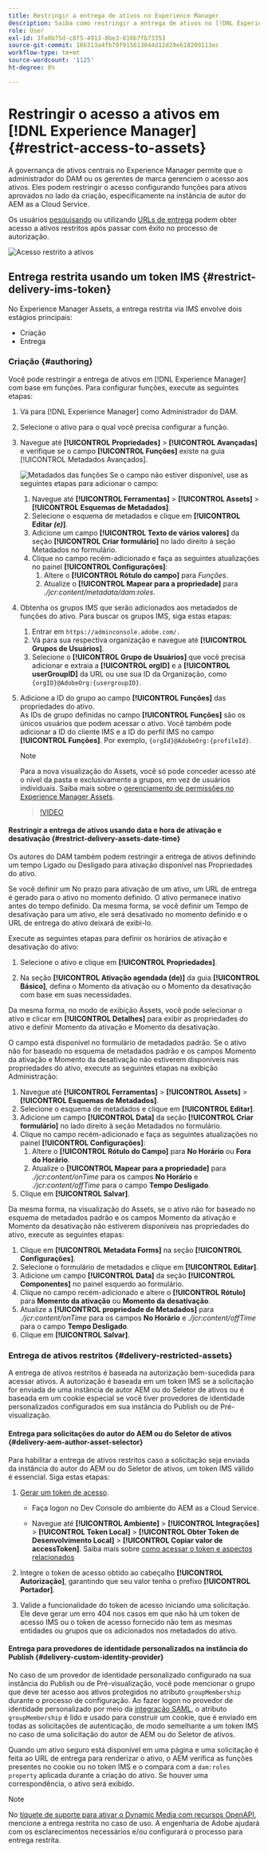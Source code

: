 ```yaml
---
title: Restringir a entrega de ativos no Experience Manager
description: Saiba como restringir a entrega de ativos no [!DNL Experience Manager].
role: User
exl-id: 3fa0b75d-c8f5-4913-8be3-816b7fb73353
source-git-commit: 16b313a4fb79f915613044d12d29e618209113ec
workflow-type: tm+mt
source-wordcount: '1125'
ht-degree: 0%

---
```


# Restringir o acesso a ativos em [!DNL Experience Manager] {#restrict-access-to-assets}

A governança de ativos centrais no Experience Manager permite que o administrador do DAM ou os gerentes de marca gerenciem o acesso aos ativos. Eles podem restringir o acesso configurando funções para ativos aprovados no lado da criação, especificamente na instância de autor do AEM as a Cloud Service.

Os usuários [pesquisando](search-assets-api.md) ou utilizando [URLs de entrega](deliver-assets-apis.md) podem obter acesso a ativos restritos após passar com êxito no processo de autorização.

![Acesso restrito a ativos](/help/assets/assets/restricted-access.png)

## Entrega restrita usando um token IMS {#restrict-delivery-ims-token}

No Experience Manager Assets, a entrega restrita via IMS envolve dois estágios principais:

* Criação  
* Entrega

### Criação   {#authoring}

Você pode restringir a entrega de ativos em [!DNL Experience Manager] com base em funções. Para configurar funções, execute as seguintes etapas:

1. Vá para [!DNL Experience Manager] como Administrador do DAM.
1. Selecione o ativo para o qual você precisa configurar a função.
1. Navegue até **[!UICONTROL Propriedades]** > **[!UICONTROL Avançadas]** e verifique se o campo **[!UICONTROL Funções]** existe na guia [!UICONTROL Metadados Avançados].

   ![Metadados das funções](/help/assets/assets/roles_metadata.jpg)
Se o campo não estiver disponível, use as seguintes etapas para adicionar o campo:

   1. Navegue até **[!UICONTROL Ferramentas]** > **[!UICONTROL Assets]** > **[!UICONTROL Esquemas de Metadados]**.
   1. Selecione o esquema de metadados e clique em **[!UICONTROL Editar _(e)_]**.
   1. Adicione um campo **[!UICONTROL Texto de vários valores]** da seção **[!UICONTROL Criar formulário]** no lado direito à seção Metadados no formulário.
   1. Clique no campo recém-adicionado e faça as seguintes atualizações no painel **[!UICONTROL Configurações]**:
      1. Altere o **[!UICONTROL Rótulo do campo]** para _Funções_.
      1. Atualize o **[!UICONTROL Mapear para a propriedade]** para _./jcr:content/metadata/dam:roles_.

1. Obtenha os grupos IMS que serão adicionados aos metadados de funções do ativo. Para buscar os grupos IMS, siga estas etapas:
   1. Entrar em `https://adminconsole.adobe.com/.`
   1. Vá para sua respectiva organização e navegue até **[!UICONTROL Grupos de Usuários]**.
   1. Selecione o **[!UICONTROL Grupo de Usuários]** que você precisa adicionar e extraia a **[!UICONTROL orgID]** e a **[!UICONTROL userGroupID]** da URL ou use sua ID da Organização, como `{orgID}@AdobeOrg:{usergroupID}`.

1. Adicione a ID do grupo ao campo **[!UICONTROL Funções]** das propriedades do ativo. <br>
As IDs de grupo definidas no campo **[!UICONTROL Funções]** são os únicos usuários que podem acessar o ativo. Você também pode adicionar a ID do cliente IMS e a ID do perfil IMS no campo **[!UICONTROL Funções]**. Por exemplo, `{orgId}@AdobeOrg:{profileId}`.

   >[!NOTE]
   >
   >Para a nova visualização do Assets, você só pode conceder acesso até o nível da pasta e exclusivamente a grupos, em vez de usuários individuais. Saiba mais sobre o [gerenciamento de permissões no Experience Manager Assets](https://experienceleague.adobe.com/en/docs/experience-manager-assets-essentials/help/get-started-admins/folder-access/manage-permissions).

   >[!VIDEO](https://video.tv.adobe.com/v/3427429)

#### Restringir a entrega de ativos usando data e hora de ativação e desativação {#restrict-delivery-assets-date-time}

Os autores do DAM também podem restringir a entrega de ativos definindo um tempo Ligado ou Desligado para ativação disponível nas Propriedades do ativo.

Se você definir um No prazo para ativação de um ativo, um URL de entrega é gerado para o ativo no momento definido. O ativo permanece inativo antes do tempo definido. Da mesma forma, se você definir um Tempo de desativação para um ativo, ele será desativado no momento definido e o URL de entrega do ativo deixará de exibi-lo.

Execute as seguintes etapas para definir os horários de ativação e desativação do ativo:

1. Selecione o ativo e clique em **[!UICONTROL Propriedades]**.

1. Na seção **[!UICONTROL Ativação agendada (de)]** da guia **[!UICONTROL Básico]**, defina o Momento da ativação ou o Momento da desativação com base em suas necessidades.

Da mesma forma, no modo de exibição Assets, você pode selecionar o ativo e clicar em **[!UICONTROL Detalhes]** para exibir as propriedades do ativo e definir Momento da ativação e Momento da desativação.

O campo está disponível no formulário de metadados padrão. Se o ativo não for baseado no esquema de metadados padrão e os campos Momento da ativação e Momento da desativação não estiverem disponíveis nas propriedades do ativo, execute as seguintes etapas na exibição Administração:

1. Navegue até **[!UICONTROL Ferramentas]** > **[!UICONTROL Assets]** > **[!UICONTROL Esquemas de Metadados]**.
1. Selecione o esquema de metadados e clique em **[!UICONTROL Editar]**.
1. Adicione um campo **[!UICONTROL Data]** da seção **[!UICONTROL Criar formulário]** no lado direito à seção Metadados no formulário.
1. Clique no campo recém-adicionado e faça as seguintes atualizações no painel **[!UICONTROL Configurações]**:
   1. Altere o **[!UICONTROL Rótulo do Campo]** para **No Horário** ou **Fora do Horário**.
   1. Atualize o **[!UICONTROL Mapear para a propriedade]** para _./jcr:content/onTime_ para os campos **No Horário** e _./jcr:content/offTime_ para o campo **Tempo Desligado**.
1. Clique em **[!UICONTROL Salvar]**.

Da mesma forma, na visualização do Assets, se o ativo não for baseado no esquema de metadados padrão e os campos Momento da ativação e Momento da desativação não estiverem disponíveis nas propriedades do ativo, execute as seguintes etapas:

1. Clique em **[!UICONTROL Metadata Forms]** na seção **[!UICONTROL Configurações]**.
1. Selecione o formulário de metadados e clique em **[!UICONTROL Editar]**.
1. Adicione um campo **[!UICONTROL Data]** da seção **[!UICONTROL Componentes]** no painel esquerdo ao formulário.
1. Clique no campo recém-adicionado e altere o **[!UICONTROL Rótulo]** para **Momento da ativação** ou **Momento da desativação**.
1. Atualize a **[!UICONTROL propriedade de Metadados]** para _./jcr:content/onTime_ para os campos **No Horário** e _./jcr:content/offTime_ para o campo **Tempo Desligado**.
1. Clique em **[!UICONTROL Salvar]**.



### Entrega de ativos restritos {#delivery-restricted-assets}

A entrega de ativos restritos é baseada na autorização bem-sucedida para acessar ativos. A autorização é baseada em um token IMS se a solicitação for enviada de uma instância de autor AEM ou do Seletor de ativos ou é baseada em um cookie especial se você tiver provedores de identidade personalizados configurados em sua instância do Publish ou de Pré-visualização.

#### Entrega para solicitações do autor do AEM ou do Seletor de ativos {#delivery-aem-author-asset-selector}

Para habilitar a entrega de ativos restritos caso a solicitação seja enviada da instância do autor do AEM ou do Seletor de ativos, um token IMS válido é essencial. Siga estas etapas:

1. [Gerar um token de acesso](https://experienceleague.adobe.com/docs/experience-manager-cloud-service/content/implementing/developing/generating-access-tokens-for-server-side-apis.html?lang=en#generating-the-access-token).
   * Faça logon no Dev Console do ambiente do AEM as a Cloud Service.

   * Navegue até **[!UICONTROL Ambiente]** > **[!UICONTROL Integrações]** > **[!UICONTROL Token Local]** > **[!UICONTROL Obter Token de Desenvolvimento Local]** > **[!UICONTROL Copiar valor de accessToken]**. Saiba mais sobre [como acessar o token e aspectos relacionados](https://experienceleague.adobe.com/docs/experience-manager-cloud-service/content/implementing/developing/generating-access-tokens-for-server-side-apis.html?lang=en#generating-the-access-token)

1. Integre o token de acesso obtido ao cabeçalho **[!UICONTROL Autorização]**, garantindo que seu valor tenha o prefixo **[!UICONTROL Portador]**.

1. Valide a funcionalidade do token de acesso iniciando uma solicitação. Ele deve gerar um erro 404 nos casos em que não há um token de acesso IMS ou o token de acesso fornecido não tem as mesmas entidades ou grupos que os adicionados nos metadados do ativo.

#### Entrega para provedores de identidade personalizados na instância do Publish {#delivery-custom-identity-provider}

No caso de um provedor de identidade personalizado configurado na sua instância do Publish ou de Pré-visualização, você pode mencionar o grupo que deve ter acesso aos ativos protegidos no atributo `groupMembership` durante o processo de configuração. Ao fazer logon no provedor de identidade personalizado por meio da [integração SAML](https://experienceleague.adobe.com/en/docs/experience-manager-learn/cloud-service/authentication/saml-2-0), o atributo `groupMembership` é lido e usado para construir um cookie, que é enviado em todas as solicitações de autenticação, de modo semelhante a um token IMS no caso de uma solicitação do autor de AEM ou do Seletor de ativos.

Quando um ativo seguro está disponível em uma página e uma solicitação é feita ao URL de entrega para renderizar o ativo, o AEM verifica as funções presentes no cookie ou no token IMS e o compara com a `dam:roles property` aplicada durante a criação do ativo. Se houver uma correspondência, o ativo será exibido.

>[!NOTE]
>
> No [tíquete de suporte para ativar o Dynamic Media com recursos OpenAPI](/help/assets/dynamic-media-open-apis-overview.md#how-to-enable-the-dynamic-media-with-openapi-capabilities), mencione a entrega restrita no caso de uso. A engenharia de Adobe ajudará com os esclarecimentos necessários e/ou configurará o processo para entrega restrita.

